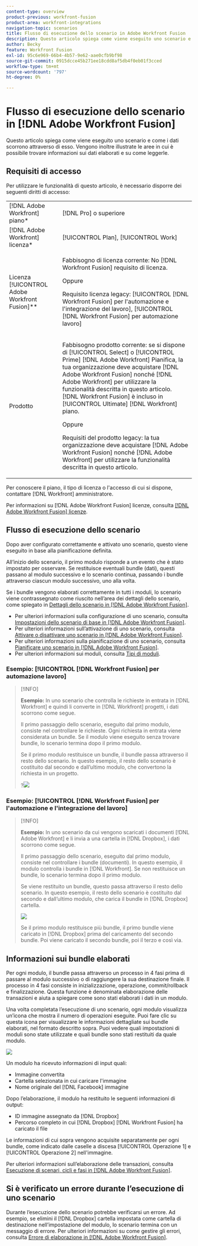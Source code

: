 ```yaml
---
content-type: overview
product-previous: workfront-fusion
product-area: workfront-integrations
navigation-topic: scenarios
title: Flusso di esecuzione dello scenario in Adobe Workfront Fusion
description: Questo articolo spiega come viene eseguito uno scenario e come i dati scorrono attraverso di esso. Vengono inoltre illustrate le aree in cui è possibile trovare informazioni sui dati elaborati e su come leggerle.
author: Becky
feature: Workfront Fusion
exl-id: 95c6e969-66b4-4b57-9e62-aae0cfb9bf98
source-git-commit: 0915dcce45b271ee18cdd8af5db4f0eb01f3cced
workflow-type: tm+mt
source-wordcount: '797'
ht-degree: 0%

---
```


# Flusso di esecuzione dello scenario in [!DNL Adobe Workfront Fusion]

Questo articolo spiega come viene eseguito uno scenario e come i dati scorrono attraverso di esso. Vengono inoltre illustrate le aree in cui è possibile trovare informazioni sui dati elaborati e su come leggerle.

## Requisiti di accesso

Per utilizzare le funzionalità di questo articolo, è necessario disporre dei seguenti diritti di accesso:

<table style="table-layout:auto"> 
 <col> 
 <col> 
 <tbody> 
  <tr> 
    <td role="rowheader">[!DNL Adobe Workfront] piano*</td> 
   <td> <p>[!DNL Pro] o superiore</p> </td> 
  </tr> 
  <tr data-mc-conditions=""> 
   <td role="rowheader">[!DNL Adobe Workfront] licenza*</td> 
   <td> <p>[!UICONTROL Plan], [!UICONTROL Work]</p> </td> 
  </tr> 
  <tr> 
   <td role="rowheader">Licenza [!UICONTROL Adobe Workfront Fusion]**</td> 
   <td>
   <p>Fabbisogno di licenza corrente: No [!DNL Workfront Fusion] requisito di licenza.</p>
   <p>Oppure</p>
   <p>Requisito licenza legacy: [!UICONTROL [!DNL Workfront Fusion] per l'automazione e l'integrazione del lavoro], [!UICONTROL [!DNL Workfront Fusion] per automazione lavoro]</p>
   </td> 
  </tr> 
  <tr> 
   <td role="rowheader">Prodotto</td> 
   <td>
   <p>Fabbisogno prodotto corrente: se si dispone di [!UICONTROL Select] o [!UICONTROL Prime] [!DNL Adobe Workfront] Pianifica, la tua organizzazione deve acquistare [!DNL Adobe Workfront Fusion] nonché [!DNL Adobe Workfront] per utilizzare la funzionalità descritta in questo articolo. [!DNL Workfront Fusion] è incluso in [!UICONTROL Ultimate] [!DNL Workfront] piano.</p>
   <p>Oppure</p>
   <p>Requisiti del prodotto legacy: la tua organizzazione deve acquistare [!DNL Adobe Workfront Fusion] nonché [!DNL Adobe Workfront] per utilizzare la funzionalità descritta in questo articolo.</p>
   </td> 
  </tr> 
 </tbody> 
</table>

Per conoscere il piano, il tipo di licenza o l&#39;accesso di cui si dispone, contattare [!DNL Workfront] amministratore.

Per informazioni su [!DNL Adobe Workfront Fusion] licenze, consulta [[!DNL Adobe Workfront Fusion] licenze](../../workfront-fusion/get-started/license-automation-vs-integration.md).

## Flusso di esecuzione dello scenario

Dopo aver configurato correttamente e attivato uno scenario, questo viene eseguito in base alla pianificazione definita.

All’inizio dello scenario, il primo modulo risponde a un evento che è stato impostato per osservare. Se restituisce eventuali bundle (dati), questi passano al modulo successivo e lo scenario continua, passando i bundle attraverso ciascun modulo successivo, uno alla volta.

Se i bundle vengono elaborati correttamente in tutti i moduli, lo scenario viene contrassegnato come riuscito nell’area dei dettagli dello scenario, come spiegato in [Dettagli dello scenario in [!DNL Adobe Workfront Fusion]](../../workfront-fusion/scenarios/scenario-detail.md).

* Per ulteriori informazioni sulla configurazione di uno scenario, consulta [Impostazioni dello scenario di base in [!DNL Adobe Workfront Fusion]](../../workfront-fusion/scenarios/basic-scenario-settings.md).
* Per ulteriori informazioni sull’attivazione di uno scenario, consulta [Attivare o disattivare uno scenario in [!DNL Adobe Workfront Fusion]](../../workfront-fusion/scenarios/activate-or-inactivate-scenario.md).
* Per ulteriori informazioni sulla pianificazione di uno scenario, consulta [Pianificare uno scenario in [!DNL Adobe Workfront Fusion]](../../workfront-fusion/scenarios/schedule-a-scenario.md).
* Per ulteriori informazioni sui moduli, consulta [Tipi di moduli](../../workfront-fusion/modules/module-types.md).

### Esempio: [!UICONTROL [!DNL Workfront Fusion] per automazione lavoro]

>[!INFO]
>
>**Esempio:** In uno scenario che controlla le richieste in entrata in [!DNL Workfront] e quindi li converte in [!DNL Workfront] progetti, i dati scorrono come segue.
>
>Il primo passaggio dello scenario, eseguito dal primo modulo, consiste nel controllare le richieste. Ogni richiesta in entrata viene considerata un bundle. Se il modulo viene eseguito senza trovare bundle, lo scenario termina dopo il primo modulo.
>
>Se il primo modulo restituisce un bundle, il bundle passa attraverso il resto dello scenario. In questo esempio, il resto dello scenario è costituito dal secondo e dall’ultimo modulo, che convertono la richiesta in un progetto.
>
>?![](assets/example-execution-flow-wf-only-350x157.png)

### Esempio: [!UICONTROL [!DNL Workfront Fusion] per l&#39;automazione e l&#39;integrazione del lavoro]

>[!INFO]
>
>**Esempio:** In uno scenario da cui vengono scaricati i documenti [!DNL Adobe Workfront] e li invia a una cartella in [!DNL Dropbox], i dati scorrono come segue.
>
>Il primo passaggio dello scenario, eseguito dal primo modulo, consiste nel controllare i bundle (documenti). In questo esempio, il modulo controlla i bundle in [!DNL Workfront]. Se non restituisce un bundle, lo scenario termina dopo il primo modulo.
>
>Se viene restituito un bundle, questo passa attraverso il resto dello scenario. In questo esempio, il resto dello scenario è costituito dal secondo e dall’ultimo modulo, che carica il bundle in [!DNL Dropbox] cartella.
>
>![](assets/example-wf-dropbox-scen-execution-flow-350x202.png)
>
>Se il primo modulo restituisce più bundle, il primo bundle viene caricato in [!DNL Dropbox] prima del caricamento del secondo bundle. Poi viene caricato il secondo bundle, poi il terzo e così via.

## Informazioni sui bundle elaborati

Per ogni modulo, il bundle passa attraverso un processo in 4 fasi prima di passare al modulo successivo o di raggiungere la sua destinazione finale. Il processo in 4 fasi consiste in inizializzazione, operazione, commit/rollback e finalizzazione. Questa funzione è denominata elaborazione delle transazioni e aiuta a spiegare come sono stati elaborati i dati in un modulo.

Una volta completata l’esecuzione di uno scenario, ogni modulo visualizza un’icona che mostra il numero di operazioni eseguite. Puoi fare clic su questa icona per visualizzare le informazioni dettagliate sui bundle elaborati, nel formato descritto sopra. Puoi vedere quali impostazioni di moduli sono state utilizzate e quali bundle sono stati restituiti da quale modulo.

![](assets/info-processed-bundles-350x396.png)

Un modulo ha ricevuto informazioni di input quali:

* Immagine convertita
* Cartella selezionata in cui caricare l&#39;immagine
* Nome originale del [!DNL Facebook] immagine

Dopo l’elaborazione, il modulo ha restituito le seguenti informazioni di output:

* ID immagine assegnato da [!DNL Dropbox]
* Percorso completo in cui [!DNL Dropbox] [!DNL Workfront Fusion] ha caricato il file

Le informazioni di cui sopra vengono acquisite separatamente per ogni bundle, come indicato dalle caselle a discesa [!UICONTROL Operazione 1] e [!UICONTROL Operazione 2] nell&#39;immagine.

Per ulteriori informazioni sull’elaborazione delle transazioni, consulta [Esecuzione di scenari, cicli e fasi in [!DNL Adobe Workfront Fusion]](../../workfront-fusion/scenarios/scenario-execution-cycles-phases.md).

## Si è verificato un errore durante l’esecuzione di uno scenario

Durante l’esecuzione dello scenario potrebbe verificarsi un errore. Ad esempio, se elimini il [!DNL Dropbox] cartella impostata come cartella di destinazione nell’impostazione del modulo, lo scenario termina con un messaggio di errore. Per ulteriori informazioni su come gestire gli errori, consulta [Errore di elaborazione in [!DNL Adobe Workfront Fusion]](../../workfront-fusion/errors/error-processing.md).
